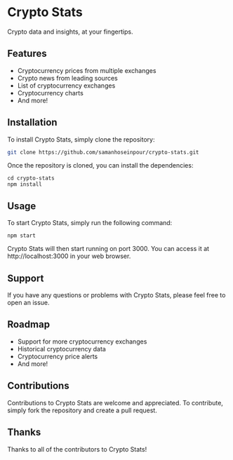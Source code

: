 # Crypto Stats

Crypto data and insights, at your fingertips.

## Features

- Cryptocurrency prices from multiple exchanges
- Crypto news from leading sources
- List of cryptocurrency exchanges
- Cryptocurrency charts
- And more!

## Installation

To install Crypto Stats, simply clone the repository:

```sh
git clone https://github.com/samanhoseinpour/crypto-stats.git
```

Once the repository is cloned, you can install the dependencies:

```
cd crypto-stats
npm install
```

## Usage

To start Crypto Stats, simply run the following command:

```
npm start
```

Crypto Stats will then start running on port 3000. You can access it at http://localhost:3000 in your web browser.

## Support

If you have any questions or problems with Crypto Stats, please feel free to open an issue.

## Roadmap

- Support for more cryptocurrency exchanges
- Historical cryptocurrency data
- Cryptocurrency price alerts
- And more!

## Contributions

Contributions to Crypto Stats are welcome and appreciated. To contribute, simply fork the repository and create a pull request.

## Thanks

Thanks to all of the contributors to Crypto Stats!
